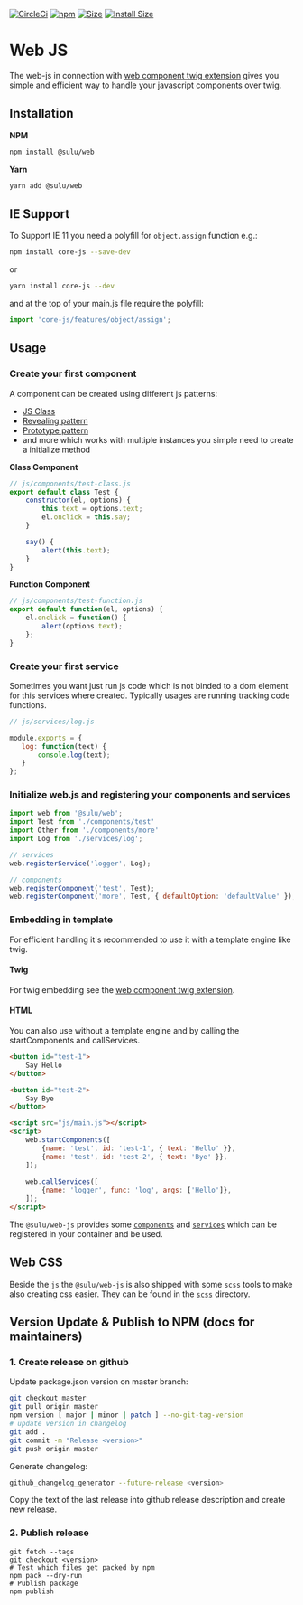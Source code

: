 [![CircleCi](https://circleci.com/gh/sulu/web-js.png?style=shield)](https://circleci.com/gh/sulu/web-js)
[![npm](https://img.shields.io/npm/v/@sulu/web.svg)](https://www.npmjs.com/package/@sulu/web)
[![Size](https://img.shields.io/github/size/sulu/web-js/packages/core/core.js.svg)](https://github.com/sulu/web-js/blob/master/packages/core/core.js)
[![Install Size](https://packagephobia.now.sh/badge?p=@sulu/web)](https://packagephobia.now.sh/result?p=@sulu/web)

# Web JS

The web-js in connection with [web component twig extension](https://github.com/sulu/web-twig)
gives you simple and efficient way to handle your javascript components over twig.

## Installation

**NPM**

```bash
npm install @sulu/web
```

**Yarn**

```bash
yarn add @sulu/web
```

## IE Support

To Support IE 11 you need a polyfill for `object.assign` function e.g.:

```bash
npm install core-js --save-dev
```

or

```bash
yarn install core-js --dev
```

and at the top of your main.js file require the polyfill:

```js
import 'core-js/features/object/assign';
```

## Usage

### Create your first component

A component can be created using different js patterns:

 - [JS Class](https://developer.mozilla.org/en-US/docs/Web/JavaScript/Reference/Classes)
 - [Revealing pattern](https://addyosmani.com/resources/essentialjsdesignpatterns/book/#revealingmodulepatternjavascript)
 - [Prototype pattern](https://addyosmani.com/resources/essentialjsdesignpatterns/book/#prototypepatternjavascript)
 - and more which works with multiple instances you simple need to create a initialize method

**Class Component**

```js
// js/components/test-class.js
export default class Test {
    constructor(el, options) {
        this.text = options.text;
        el.onclick = this.say;
    }

    say() {
        alert(this.text);
    }
}
```

**Function Component**

```js
// js/components/test-function.js
export default function(el, options) {
    el.onclick = function() {
        alert(options.text);
    };
}
```

### Create your first service

Sometimes you want just run js code which is not binded to a dom element for this services where created.
Typically usages are running tracking code functions.

```js
// js/services/log.js

module.exports = {
   log: function(text) {
       console.log(text);
   }
};
```

### Initialize web.js and registering your components and services

```js
import web from '@sulu/web';
import Test from './components/test'
import Other from './components/more'
import Log from './services/log';

// services
web.registerService('logger', Log);

// components
web.registerComponent('test', Test);
web.registerComponent('more', Test, { defaultOption: 'defaultValue' });
```

### Embedding in template

For efficient handling it's recommended to use it with a template engine like twig.

#### Twig

For twig embedding see the [web component twig extension](https://github.com/sulu/web-twig).

#### HTML

You can also use without a template engine and by calling the startComponents and callServices.

```html
<button id="test-1">
    Say Hello
</button>

<button id="test-2">
    Say Bye
</button>

<script src="js/main.js"></script>
<script>
    web.startComponents([
        {name: 'test', id: 'test-1', { text: 'Hello' }}, 
        {name: 'test', id: 'test-2', { text: 'Bye' }},
    ]);
    
    web.callServices([
        {name: 'logger', func: 'log', args: ['Hello']},
    ]);
</script>
```

The `@sulu/web-js` provides some [`components`](packages/components)  and [`services`](packages/services)
which can be registered in your container and be used.

## Web CSS

Beside the `js` the `@sulu/web-js` is also shipped with some `scss` tools to make also creating css
easier. They can be found in the [`scss`](packages/scss)  directory.

## Version Update & Publish to NPM (docs for maintainers)

### 1. Create release on github

Update package.json version on master branch:

```bash
git checkout master
git pull origin master
npm version [ major | minor | patch ] --no-git-tag-version
# update version in changelog
git add .
git commit -m "Release <version>"
git push origin master
```

Generate changelog:

```bash
github_changelog_generator --future-release <version>
```

Copy the text of the last release into github release description and create new release.

### 2. Publish release

```
git fetch --tags
git checkout <version>
# Test which files get packed by npm
npm pack --dry-run
# Publish package
npm publish
```
